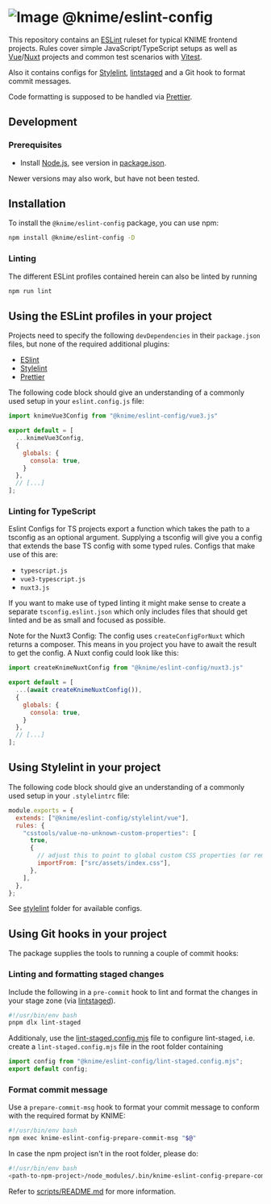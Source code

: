 # ![Image](https://www.knime.com/sites/default/files/knime_logo_github_40x40_4layers.png) @knime/eslint-config

This repository contains an [ESLint] ruleset for typical KNIME frontend projects. Rules cover simple
JavaScript/TypeScript setups as well as [Vue]/[Nuxt] projects and common test scenarios with [Vitest].

Also it contains configs for [Stylelint], [lintstaged] and a Git hook to format commit messages.

Code formatting is supposed to be handled via [Prettier].

## Development

### Prerequisites

- Install [Node.js][node], see version in [package.json](package.json).

Newer versions may also work, but have not been tested.

## Installation

To install the `@knime/eslint-config` package, you can use npm:

```sh
npm install @knime/eslint-config -D
```

### Linting

The different ESLint profiles contained herein can also be linted by running

```sh
npm run lint
```

## Using the ESLint profiles in your project

Projects need to specify the following `devDependencies` in their `package.json` files, but none of the required additional plugins:

- [ESlint]
- [Stylelint]
- [Prettier]

The following code block should give an understanding of a commonly used setup
in your `eslint.config.js` file:

```js
import knimeVue3Config from "@knime/eslint-config/vue3.js"

export default = [
  ...knimeVue3Config,
  {
    globals: {
      consola: true,
    }
  },
  // [...]
];
```

### Linting for TypeScript

Eslint Configs for TS projects export a function which takes the path to a tsconfig as an optional argument. Supplying a tsconfig will give you a config that extends the base TS config with some typed rules. Configs that make use of this are:

- `typescript.js`
- `vue3-typescript.js`
- `nuxt3.js`

If you want to make use of typed linting it might make sense to create a separate `tsconfig.eslint.json` which only includes files that should get linted and be as small and focused as possible.

Note for the Nuxt3 Config: The config uses `createConfigForNuxt` which returns a composer. This means in you project you have to await the result to get the config. A Nuxt config could look like this:

```js
import createKnimeNuxtConfig from "@knime/eslint-config/nuxt3.js"

export default = [
  ...(await createKnimeNuxtConfig()),
  {
    globals: {
      consola: true,
    }
  },
  // [...]
];
```

## Using Stylelint in your project

The following code block should give an understanding of a commonly used setup in your `.stylelintrc` file:

```js
module.exports = {
  extends: ["@knime/eslint-config/stylelint/vue"],
  rules: {
    "csstools/value-no-unknown-custom-properties": [
      true,
      {
        // adjust this to point to global custom CSS properties (or remove if the project doesn't have any)
        importFrom: ["src/assets/index.css"],
      },
    ],
  },
};
```

See [stylelint](stylelint) folder for available configs.

## Using Git hooks in your project

The package supplies the tools to running a couple of commit hooks:

### Linting and formatting staged changes

Include the following in a `pre-commit` hook to lint and format the changes in your stage zone (via [lintstaged]).

```bash
#!/usr/bin/env bash
pnpm dlx lint-staged
```

Additionaly, use the [lint-staged.config.mjs](lint-staged.config.mjs) file to configure lint-staged, i.e. create a `lint-staged.config.mjs` file in the root folder containing

```js
import config from "@knime/eslint-config/lint-staged.config.mjs";
export default config;
```

### Format commit message

Use a `prepare-commit-msg` hook to format your commit message to conform with the required format by KNIME:

```bash
#!/usr/bin/env bash
npm exec knime-eslint-config-prepare-commit-msg "$@"
```

In case the npm project isn't in the root folder, please do:

```bash
#!/usr/bin/env bash
<path-to-npm-project>/node_modules/.bin/knime-eslint-config-prepare-commit-msg "$@"
```

Refer to [scripts/README.md](scripts/README.md) for more information.

[node]: https://knime-com.atlassian.net/wiki/spaces/SPECS/pages/905281540/Node.js+Installation
[ESLint]: https://eslint.org/
[Stylelint]: https://stylelint.io/
[Prettier]: https://prettier.io/
[Vue]: https://vuejs.org/
[Nuxt]: https://nuxtjs.org/
[Vitest]: https://vitest.dev/
[lintstaged]: https://github.com/okonet/lint-staged
